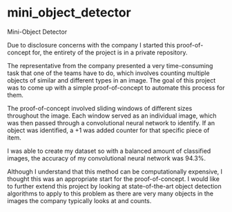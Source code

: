# mini_object_detector
Mini-Object Detector

Due to disclosure concerns with the company I started this proof-of-concept for, the entirety of the project is in a private repository.

The representative from the company presented a very time-consuming task that one of the teams have to do, which involves counting multiple objects of similar and different types in an image. The goal of this project was to come up with a simple proof-of-concept to automate this process for them.

The proof-of-concept involved sliding windows of different sizes throughout the image. Each window served as an individual image, which was then passed through a convolutional neural network to identify. If an object was identified, a +1 was added counter for that specific piece of item.

I was able to create my dataset so with a balanced amount of classified images, the accuracy of my convolutional neural network was 94.3%.

Although I understand that this method can be computationally expensive, I thought this was an appropriate start for the proof-of-concept. I would like to further extend this project by looking at state-of-the-art object detection algorithms to apply to this problem as there are very many objects in the images the company typically looks at and counts. 
